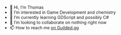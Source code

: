 - 👋 Hi, I’m Thomas
- 👀 I’m interested in Game Development and chemistry
- 🌱 I’m currently learning GDScript and possibly C#
- 💞️ I’m looking to collaborate on nothing right now
- 📫 How to reach me [on Guilded.gg](https://guilded.gg/nukelabs)

<!---
marrow-Dev/marrow-Dev is a ✨ special ✨ repository because its `README.md` (this file) appears on your GitHub profile.
You can click the Preview link to take a look at your changes.
--->
